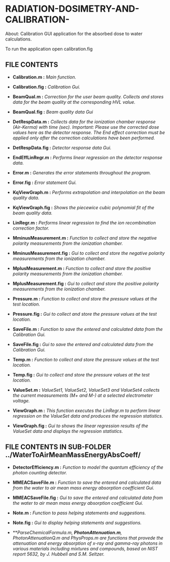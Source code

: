 # RADIATION-DOSIMETRY-AND-CALIBRATION-
About: Calibration GUI application for the absorbed dose to water calculations.

To run the application open calibration.fig

## FILE CONTENTS

* **Calibration.m :** *Main function.*

* **Calibration.fig :** *Calibration Gui.*

* **BeamQual.m :** *Correction for the user beam quality. Collects and stores data for the beam quality at the corresponding HVL value.*

* **BeamQual.fig :** *Beam quality data Gui*

* **DetRespData.m :** *Collects data for the ionization chamber response (Air-Kerma) with time (sec). Important: Please use the corrected dose values here as the detector response. The End effect correction must be applied only after the correction calculations have been performed.*
                  
* **DetRespData.fig :** *Detector response data Gui.*         

* **EndEffLinRegr.m :** *Performs linear regression on the detector response data.*         

* **Error.m :** *Generates the error statements throughout the program.*    

* **Error.fig :** *Error statement Gui.*   

* **KqViewGraph.m :** *Performs extrapolation and interpolation on the beam quality data.*   

* **KqViewGraph.fig :** *Shows the piecewice cubic polynomial fit of the beam quality data.*   

* **LinRegr.m :** *Performs linear regression to find the ion recombination correction factor.*   

* **MminusMeasurement.m :** *Function to collect and store the negative polarity measurements from the ionization chamber.*   

* **MminusMeasurement.fig :** *Gui to collect and store the negative polarity measurements from the ionization chamber.*   

* **MplusMeasurement.m :** *Function to collect and store the positive polarity measurements from the ionization chamber.*   

* **MplusMeasurement.fig :** *Gui to collect and store the positive polarity measurements from the ionization chamber.*   

* **Pressure.m :** *Function to collect and store the pressure values at the test location.*   

* **Pressure.fig :** *Gui to collect and store the pressure values at the test location.*   

* **SaveFile.m :** *Function to save the entered and calculated data from the Calibration Gui.*   

* **SaveFile.fig :** *Gui to save the entered and calculated data from the Calibration Gui.*   

* **Temp.m :** *Function to collect and store the pressure values at the test location.*   

* **Temp.fig :** *Gui to collect and store the pressure values at the test location.*   

* **ValueSet.m :** *ValueSet1, ValueSet2, ValueSet3 and ValueSet4 collects the current measurements (M+ and M-) at a selected electrometer voltage.*   

* **ViewGraph.m :** *This function executes the LinRegr.m to perform linear regression on the ValueSet data and produces the regression statistics.*   

* **ViewGraph.fig :** *Gui to shows the linear regression results of the ValueSet data and displays the regression statistics.*   


## FILE CONTENTS IN SUB-FOLDER ../WaterToAirMeanMassEnergyAbsCoeff/

* **DetectorEfficiency.m :** *Function to model the quantum efficiency of the photon counting detector.*   

* **MMEACSaveFile.m :** *Function to save the entered and calculated data from the water to air mean mass energy absorption coefficient Gui.*   

* **MMEACSaveFile.fig :** *Gui to save the entered and calculated data from the water to air mean mass energy absorption coefficient Gui.*   

* **Note.m :** *Function to pass helping statements and suggestions.*   

* **Note.fig :** *Gui to display helping statements and suggestions.*   

*  ***ParseChemicalFormula.m, **PhotonAttenuation.m**, PhotonAttenuationQ.m and PhysProps.m are functions that provede the attenuation and energy absorption of x-ray and gamma-ray photons in various materials including mixtures and compounds, based on NIST report 5632, by J. Hubbell and S.M. Seltzer.*   


